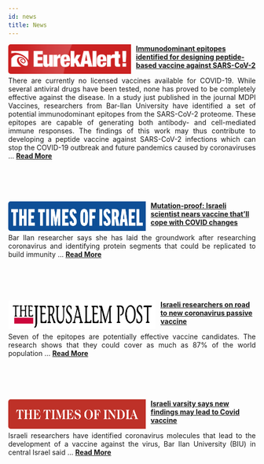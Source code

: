 ```yaml
---
id: news
title: News
---
```


<!-- EurekAlert -->

<a href="https://www.eurekalert.org/"> <img style="padding-right:10px; float:left; text-align: left; width: 250px; height: 60px; border-radius: 5px;" class="bio" src="../assets/img/profile/news/eurekalert.png"></a>

<b><a href="https://www.eurekalert.org/pub_releases/2020-06/bu-iei061020.php">Immunodominant epitopes identified for designing peptide-based vaccine against SARS-CoV-2</a></b>

<p style="text-align: justify;  text-justify: inter-word;">
There are currently no licensed vaccines available for COVID-19. While several antiviral drugs have been tested,
none has proved to be completely effective against the disease. In a study just published in the journal MDPI Vaccines, researchers from Bar-Ilan University have identified a set of potential immunodominant epitopes from the SARS-CoV-2 proteome. These epitopes are capable of generating both antibody- and cell-mediated immune responses. The findings of this work may thus contribute to developing a peptide vaccine against SARS-CoV-2 infections which can stop the COVID-19 outbreak and future pandemics caused by coronaviruses ... <a href="https://www.eurekalert.org/pub_releases/2020-06/bu-iei061020.php"><b>Read More</a></b>
</p>

<br>
<h3></h3>
<br>


<!-- the times of Israel -->

<a href="https://www.timesofisrael.com/"> <img style="padding-right:10px; float:left; text-align: left; width: 280px; height: 60px; border-radius: 5px;" class="bio" src="../assets/img/profile/news/the_times_of_Israel.png"></a>

<b><a href="https://www.timesofisrael.com/mutation-proof-israeli-scientist-nears-vaccine-thatll-cope-with-covid-changes/">Mutation-proof: Israeli scientist nears vaccine that’ll cope with COVID changes</a></b>

<p style="text-align: justify;  text-justify: inter-word;">
Bar Ilan researcher says she has laid the groundwork after researching coronavirus and identifying protein segments that could be replicated to build immunity ... <a href="https://www.timesofisrael.com/mutation-proof-israeli-scientist-nears-vaccine-thatll-cope-with-covid-changes/"><b>Read More</a></b>
</p>


<br>
<h3></h3>
<br>


<!-- Jpost -->

 <a href="https://www.jpost.com/"><img style="padding-right:10px; float:left; text-align: left; width: 300px; height: 60px; border-radius: 5px;" class="bio" src="../assets/img/profile/news/the_jerusalem_post.png"></a>

<b><a href="https://www.jpost.com/health-science/israeli-researchers-on-road-to-new-covid-19-passive-vaccine-630988">Israeli researchers on road to new coronavirus passive vaccine</a></b>

<p style="text-align: justify;  text-justify: inter-word;">
Seven of the epitopes are potentially effective vaccine candidates. The research shows that they could cover as much as 87% of the world population ...  <a href="https://www.jpost.com/health-science/israeli-researchers-on-road-to-new-covid-19-passive-vaccine-630988"><b>Read More</a></b>
</p>


<br>
<h3></h3>
<br>


<!-- The times of India -->

 <a href="https://timesofindia.indiatimes.com/"><img style="padding-right:10px; float:left; text-align: left; width: 280px; height: 60px; border-radius: 5px;" class="bio" src="../assets/img/profile/news/the_times_of_India.png"></a>

<b><a href="https://timesofindia.indiatimes.com/india/israeli-varsity-says-new-findings-may-lead-to-covid-vaccine/articleshow/76332807.cms">Israeli varsity says new findings may lead to Covid vaccine</a></b>

<p style="text-align: justify;  text-justify: inter-word;">
Israeli researchers have identified coronavirus molecules that lead to the development of a vaccine against the virus, Bar Ilan University (BIU) in central Israel said ...  <a href="https://timesofindia.indiatimes.com/india/israeli-varsity-says-new-findings-may-lead-to-covid-vaccine/articleshow/76332807.cms"><b>Read More</b></a>
</p>


<br>
<h3></h3>
<br>
